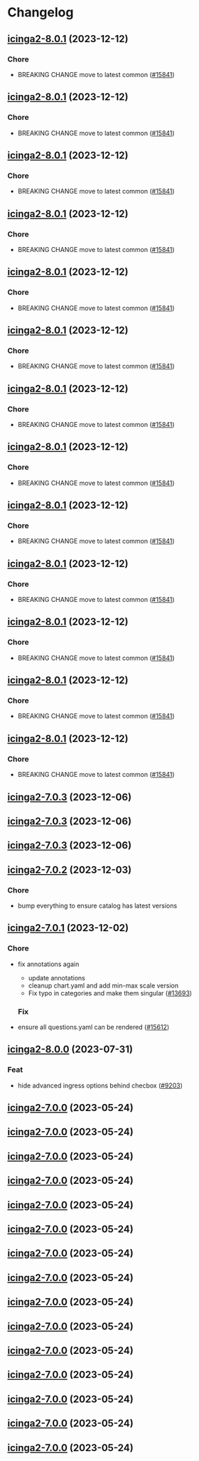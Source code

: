# Changelog



## [icinga2-8.0.1](https://github.com/truecharts/charts/compare/icinga2-7.0.3...icinga2-8.0.1) (2023-12-12)

### Chore

- BREAKING CHANGE move to latest common ([#15841](https://github.com/truecharts/charts/issues/15841))
  
  


## [icinga2-8.0.1](https://github.com/truecharts/charts/compare/icinga2-7.0.3...icinga2-8.0.1) (2023-12-12)

### Chore

- BREAKING CHANGE move to latest common ([#15841](https://github.com/truecharts/charts/issues/15841))
  
  


## [icinga2-8.0.1](https://github.com/truecharts/charts/compare/icinga2-7.0.3...icinga2-8.0.1) (2023-12-12)

### Chore

- BREAKING CHANGE move to latest common ([#15841](https://github.com/truecharts/charts/issues/15841))
  
  


## [icinga2-8.0.1](https://github.com/truecharts/charts/compare/icinga2-7.0.3...icinga2-8.0.1) (2023-12-12)

### Chore

- BREAKING CHANGE move to latest common ([#15841](https://github.com/truecharts/charts/issues/15841))
  
  


## [icinga2-8.0.1](https://github.com/truecharts/charts/compare/icinga2-7.0.3...icinga2-8.0.1) (2023-12-12)

### Chore

- BREAKING CHANGE move to latest common ([#15841](https://github.com/truecharts/charts/issues/15841))
  
  


## [icinga2-8.0.1](https://github.com/truecharts/charts/compare/icinga2-7.0.3...icinga2-8.0.1) (2023-12-12)

### Chore

- BREAKING CHANGE move to latest common ([#15841](https://github.com/truecharts/charts/issues/15841))
  
  


## [icinga2-8.0.1](https://github.com/truecharts/charts/compare/icinga2-7.0.3...icinga2-8.0.1) (2023-12-12)

### Chore

- BREAKING CHANGE move to latest common ([#15841](https://github.com/truecharts/charts/issues/15841))
  
  


## [icinga2-8.0.1](https://github.com/truecharts/charts/compare/icinga2-7.0.3...icinga2-8.0.1) (2023-12-12)

### Chore

- BREAKING CHANGE move to latest common ([#15841](https://github.com/truecharts/charts/issues/15841))
  
  


## [icinga2-8.0.1](https://github.com/truecharts/charts/compare/icinga2-7.0.3...icinga2-8.0.1) (2023-12-12)

### Chore

- BREAKING CHANGE move to latest common ([#15841](https://github.com/truecharts/charts/issues/15841))
  
  


## [icinga2-8.0.1](https://github.com/truecharts/charts/compare/icinga2-7.0.3...icinga2-8.0.1) (2023-12-12)

### Chore

- BREAKING CHANGE move to latest common ([#15841](https://github.com/truecharts/charts/issues/15841))
  
  


## [icinga2-8.0.1](https://github.com/truecharts/charts/compare/icinga2-7.0.3...icinga2-8.0.1) (2023-12-12)

### Chore

- BREAKING CHANGE move to latest common ([#15841](https://github.com/truecharts/charts/issues/15841))
  
  


## [icinga2-8.0.1](https://github.com/truecharts/charts/compare/icinga2-7.0.3...icinga2-8.0.1) (2023-12-12)

### Chore

- BREAKING CHANGE move to latest common ([#15841](https://github.com/truecharts/charts/issues/15841))
  
  


## [icinga2-8.0.1](https://github.com/truecharts/charts/compare/icinga2-7.0.3...icinga2-8.0.1) (2023-12-12)

### Chore

- BREAKING CHANGE move to latest common ([#15841](https://github.com/truecharts/charts/issues/15841))
  
  



## [icinga2-7.0.3](https://github.com/truecharts/charts/compare/icinga2-7.0.2...icinga2-7.0.3) (2023-12-06)




## [icinga2-7.0.3](https://github.com/truecharts/charts/compare/icinga2-7.0.2...icinga2-7.0.3) (2023-12-06)




## [icinga2-7.0.3](https://github.com/truecharts/charts/compare/icinga2-7.0.2...icinga2-7.0.3) (2023-12-06)




## [icinga2-7.0.2](https://github.com/truecharts/charts/compare/icinga2-7.0.1...icinga2-7.0.2) (2023-12-03)

### Chore

- bump everything to ensure catalog has latest versions
  
  


## [icinga2-7.0.1](https://github.com/truecharts/charts/compare/icinga2-8.0.0...icinga2-7.0.1) (2023-12-02)

### Chore

- fix annotations again
  - update annotations
  - cleanup chart.yaml and add min-max scale version
  - Fix typo in categories and make them singular ([#13693](https://github.com/truecharts/charts/issues/13693))
  
  ### Fix

- ensure all questions.yaml can be rendered ([#15612](https://github.com/truecharts/charts/issues/15612))
  
  











## [icinga2-8.0.0](https://github.com/truecharts/charts/compare/icinga2-7.0.0...icinga2-8.0.0) (2023-07-31)

### Feat

- hide advanced ingress options behind checbox ([#9203](https://github.com/truecharts/charts/issues/9203))
  
  


## [icinga2-7.0.0](https://github.com/truecharts/charts/compare/icinga2-6.0.23...icinga2-7.0.0) (2023-05-24)




## [icinga2-7.0.0](https://github.com/truecharts/charts/compare/icinga2-6.0.23...icinga2-7.0.0) (2023-05-24)




## [icinga2-7.0.0](https://github.com/truecharts/charts/compare/icinga2-6.0.23...icinga2-7.0.0) (2023-05-24)




## [icinga2-7.0.0](https://github.com/truecharts/charts/compare/icinga2-6.0.23...icinga2-7.0.0) (2023-05-24)




## [icinga2-7.0.0](https://github.com/truecharts/charts/compare/icinga2-6.0.23...icinga2-7.0.0) (2023-05-24)




## [icinga2-7.0.0](https://github.com/truecharts/charts/compare/icinga2-6.0.23...icinga2-7.0.0) (2023-05-24)




## [icinga2-7.0.0](https://github.com/truecharts/charts/compare/icinga2-6.0.23...icinga2-7.0.0) (2023-05-24)




## [icinga2-7.0.0](https://github.com/truecharts/charts/compare/icinga2-6.0.23...icinga2-7.0.0) (2023-05-24)




## [icinga2-7.0.0](https://github.com/truecharts/charts/compare/icinga2-6.0.23...icinga2-7.0.0) (2023-05-24)




## [icinga2-7.0.0](https://github.com/truecharts/charts/compare/icinga2-6.0.23...icinga2-7.0.0) (2023-05-24)




## [icinga2-7.0.0](https://github.com/truecharts/charts/compare/icinga2-6.0.23...icinga2-7.0.0) (2023-05-24)




## [icinga2-7.0.0](https://github.com/truecharts/charts/compare/icinga2-6.0.23...icinga2-7.0.0) (2023-05-24)




## [icinga2-7.0.0](https://github.com/truecharts/charts/compare/icinga2-6.0.23...icinga2-7.0.0) (2023-05-24)




## [icinga2-7.0.0](https://github.com/truecharts/charts/compare/icinga2-6.0.23...icinga2-7.0.0) (2023-05-24)




## [icinga2-7.0.0](https://github.com/truecharts/charts/compare/icinga2-6.0.23...icinga2-7.0.0) (2023-05-24)

